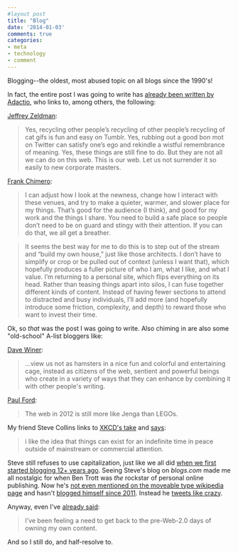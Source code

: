 ```yaml
---
#layout post
title: "Blog"
date: '2014-01-03'
comments: true
categories: 
- meta
- technology
- comment
---
```


Blogging--the oldest, most abused topic on all blogs since the 1990's!

In fact, the entire post I was going to write has [already been written by Adactio](http://adactio.com/journal/6620/), who links to, among others, the following:

[Jeffrey Zeldman](http://www.zeldman.com/2013/12/11/this-is-a-website/):

> Yes, recycling other people’s recycling of other people’s recycling of cat gifs is fun and easy on Tumblr. Yes, rubbing out a good bon mot on Twitter can satisfy one’s ego and rekindle a wistful remembrance of meaning. Yes, these things are still fine to do. But they are not all we can do on this web. This is our web. Let us not surrender it so easily to new corporate masters.

[Frank Chimero](http://frankchimero.com/blog/2013/12/homesteading-2014/):

> I can adjust how I look at the newness, change how I interact with these venues, and try to make a quieter, warmer, and slower place for my things. That’s good for the audience (I think), and good for my work and the things I share. You need to build a safe place so people don’t need to be on guard and stingy with their attention. If you can do that, we all get a breather.

> It seems the best way for me to do this is to step out of the stream and “build my own house,” just like those architects. I don’t have to simplify or crop or be pulled out of context (unless I want that), which hopefully produces a fuller picture of who I am, what I like, and what I value. I’m returning to a personal site, which flips everything on its head. Rather than teasing things apart into silos, I can fuse together different kinds of content. Instead of having fewer sections to attend to distracted and busy individuals, I’ll add more (and hopefully introduce some friction, complexity, and depth) to reward those who want to invest their time.

Ok, so *that* was the post I was going to write. Also chiming in are also some "old-school" A-list bloggers like:

[Dave Winer](http://scripting.com/stories/2012/03/16/beforeIUseBranch.html):

> ...view us not as hamsters in a nice fun and colorful and entertaining cage, instead as citizens of the web, sentient and powerful beings who create in a variety of ways that they can enhance by combining it with other people's writing.

[Paul Ford](http://branch.com/b/owning-your-own-words-is-it-important-1#2dr4ucqayjo):

> The web in 2012 is still more like Jenga than LEGOs.

My friend Steve Collins links to [XKCD's take](http://xkcd.com/1305/ "brilliant") and [says](http://smallritual.blogs.com/small_ritual/2013/12/forgotten.html):

> i like the idea that things can exist for an indefinite time in peace outside of mainstream or commercial attention.

Steve still refuses to use capitalization, just like we all did [when we first started blogging 12+ years ago](http://2001.danielsjourney.com/blog/2001/09/19/1/ "this link will rot"). Seeing Steve's blog on *blogs.com* made me all nostalgic for when Ben Trott was *the* rockstar of personal online publishing. Now he's [not even mentioned on the moveable type wikipedia page](http://en.wikipedia.org/wiki/Movable_Type) and hasn't [blogged himself since 2011](http://ben.stupidfool.org/). Instead he [tweets like crazy](https://twitter.com/btrott).

Anyway, even I've [already said](http://blog.danielsjourney.com/2013/03/13/the-rumors-of-google-readers-death-have-not-been-greatly-exaggerated/):

> I’ve been feeling a need to get back to the pre-Web-2.0 days of owning my own content.

And so I still do, and half-resolve to. 
